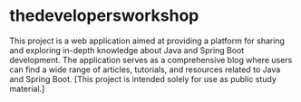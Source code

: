 # thedevelopersworkshop
This project is a web application aimed at providing a platform for sharing and exploring in-depth knowledge about Java and Spring Boot development. The application serves as a comprehensive blog where users can find a wide range of articles, tutorials, and resources related to Java and Spring Boot. [This project is intended solely for use as public study material.]
